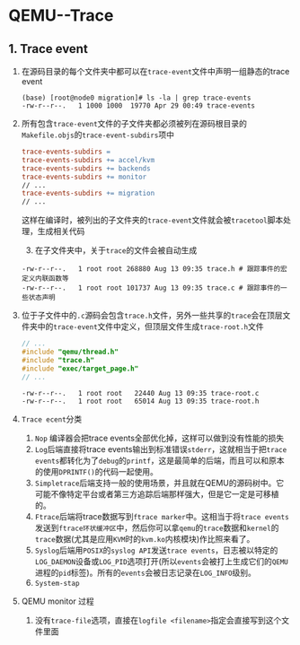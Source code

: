 # QEMU--Trace

## 1.  Trace event

 1. 在源码目录的每个文件夹中都可以在`trace-event`文件中声明一组静态的trace event

    ```shell
    (base) [root@node0 migration]# ls -la | grep trace-events
    -rw-r--r--.   1 1000 1000  19770 Apr 29 00:49 trace-events
    ```

    

 2. 所有包含`trace-event`文件的子文件夹都必须被列在源码根目录的`Makefile.objs`的`trace-event-subdirs`项中

    ```makefile
    trace-events-subdirs =
    trace-events-subdirs += accel/kvm
    trace-events-subdirs += backends
    trace-events-subdirs += monitor
    // ...
    trace-events-subdirs += migration
    // ...
    ```

    这样在编译时，被列出的子文件夹的`trace-event`文件就会被`tracetool`脚本处理，生成相关代码

	3. 在子文件夹中，关于`trace`的文件会被自动生成

    ```shell
    -rw-r--r--.   1 root root 268880 Aug 13 09:35 trace.h # 跟踪事件的宏定义内联函数等
    -rw-r--r--.   1 root root 101737 Aug 13 09:35 trace.c # 跟踪事件的一些状态声明
    ```

4. 位于子文件中的`.c`源码会包含`trace.h`文件，另外一些共享的`trace`会在顶层文件夹中的`trace-event`文件中定义，但顶层文件生成`trace-root.h`文件

   ```c
   // ...
   #include "qemu/thread.h"
   #include "trace.h"
   #include "exec/target_page.h"
   // ...
   ```

   ```shell
   -rw-r--r--.   1 root root   22440 Aug 13 09:35 trace-root.c
   -rw-r--r--.   1 root root   65014 Aug 13 09:35 trace-root.h
   ```

5. `Trace ecent`分类
   1. `Nop` 编译器会把trace events全部优化掉，这样可以做到没有性能的损失
   2. `Log`后端直接将trace events输出到标准错误`stderr`，这就相当于把`trace events`都转化为了`debug`的`printf`，这是最简单的后端，而且可以和原本的使用`DPRINTF()`的代码一起使用。
   3. `Simpletrace`后端支持一般的使用场景，并且就在QEMU的源码树中。它可能不像特定平台或者第三方追踪后端那样强大，但是它一定是可移植的。
   4. `Ftrace`后端将trace数据写到`ftrace marker`中。这相当于将`trace events`发送到`ftrace环状缓冲区`中，然后你可以拿`qemu`的`trace`数据和`kernel`的`trace`数据(尤其是应用`KVM`时的`kvm.ko`内核模块)作比照来看了。
   5. `Syslog`后端用`POSIX`的`syslog API`发送`trace events`，日志被以特定的`LOG_DAEMON`设备或`LOG_PID`选项打开(所以`events`会被打上生成它们的`QEMU`进程的`pid`标签)。所有的`events`会被日志记录在`LOG_INFO`级别。
   6. `System-stap`

6. QEMU monitor 过程
   1. 没有`trace-file`选项，直接在`logfile <filename>`指定会直接写到这个文件里面